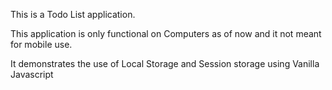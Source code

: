 This is a Todo List application.

This application is only functional on Computers as of now and it not meant for mobile use.

It demonstrates the use of Local Storage and Session storage using Vanilla Javascript
